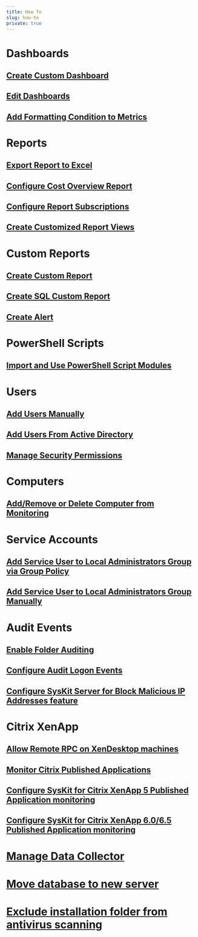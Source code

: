 ```yaml
---
title: How To
slug: how-to
private: true
---
```


# Dashboards
## [Create Custom Dashboard](create-custom-dashboard.md)
## [Edit Dashboards](edit-dashboards.md)
## [Add Formatting Condition to Metrics](add-formatting-condition-to-metrics.md)

# Reports
## [Export Report to Excel](export-report-to-excel.md)
## [Configure Cost Overview Report](configure-cost-overview-report.md)
## [Configure Report Subscriptions](configure-report-subcriptions.md)
## [Create Customized Report Views](create-customized-report-views.md)

# Custom Reports
## [Create Custom Report](create-custom-report.md)
## [Create SQL Custom Report](create-sql-custom-report.md)
## [Create Alert](create-alert.md)

# PowerShell Scripts
## [Import and Use PowerShell Script Modules](import-and-use-powershell-script-modules.md)

# Users
## [Add Users Manually](add-users-manually.md)
## [Add Users From Active Directory](add-users-from-active-directory.md)
## [Manage Security Permissions](manage-security-permissions.md)

# Computers
## [Add/Remove or Delete Computer from Monitoring](add-remove-or-delete-computer.md)

# Service Accounts
## [Add Service User to Local Administrators Group via Group Policy](add-service-user-group-policy.md)
## [Add Service User to Local Administrators Group Manually](add-service-user-manually.md)

# Audit Events
## [Enable Folder Auditing](enable-folder-auditing.md)
## [Configure Audit Logon Events](configure-audit-logon-events.md)
## [Configure SysKit Server for Block Malicious IP Addresses feature](configure-block-malicious-ip-addresses-feature.md)

# Citrix XenApp

## [Allow Remote RPC on XenDesktop machines](allow-remote-rpc-on-xenapp.md)
## [Monitor Citrix Published Applications](monitor-citrix-published-applications.md)
## [Configure SysKit for Citrix XenApp 5 Published Application monitoring](monitor-citrix-xenapp5-published-applications.md)
## [Configure SysKit for Citrix XenApp 6.0/6.5 Published Application monitoring](monitor-citrix-xenapp6-published-applications.md)

# [Manage Data Collector](manage-data-collector.md)
# [Move database to new server](move-database-to-new-server.md)
# [Exclude installation folder from antivirus scanning](exclude-installation-folder-from-antivirus-scanning.md)
